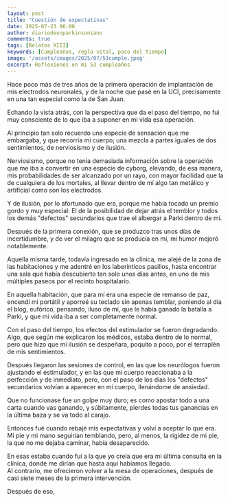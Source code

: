 ```yaml
---
layout: post
title: "Cuestión de expectativas"
date: 2025-07-23 06:00
author: diariodeunparkinsoniano
comments: true
tags: [Relatos XIII] 
keywords: [Cumpleaños, regla vital, paso del tiempo]
image: '/assets/images/2025/07/53cumple.jpeg'
excerpt: Reflexiones en mi 53 cumpleaños
---
```

Hace poco más de tres años de la primera operación de implantación de mis electrodos neuronales, y de la noche que pasé en la UCI, precisamente en una tan especial como la de San Juan.

Echando la vista atrás, con la perspectiva que da el paso del tiempo, no fui muy consciente de lo que iba a suponer en mi vida esa operación.  

Al principio tan solo recuerdo una especie de sensación que me embargaba, y que recorría mi cuerpo; una mezcla a partes iguales de dos sentimientos, de nerviosismo y de ilusión.

Nerviosismo, porque no tenía demasiada información sobre la operación que me iba a convertir en una especie de cyborg, elevando, de esa manera, mis probabilidades de ser alcanzado por un rayo, con mayor facilidad que la de cualquiera de los mortales, al llevar dentro de mí algo tan metálico y artificial como son los electrodos.

Y de ilusión, por lo afortunado que era, porque me había tocado un premio gordo y muy especial: El de la posibilidad de dejar atrás el temblor y todos los demás "defectos" secundarios que trae el albergar a Parki dentro de mí.

Después de la primera conexión, que se produzco tras unos días de incertidumbre, y de ver el milagro que se producía en mí, mi humor mejoró notablemente.

Aquella misma tarde, todavía ingresado en la clínica, me alejé de la zona de las habitaciones y me adentré en los laberínticos pasillos, hasta encontrar una sala que había descubierto tan solo unos días antes, en uno de mis múltiples paseos por el recinto hospitalario.

En aquella habitación, que para mí era una especie de remanso de paz, encendí mi portátil y aporreé su teclado sin apenas temblar, poniendo al día el blog, eufórico, pensando, iluso de mí, que le había ganado la batalla a Parki, y que mi vida iba a ser completamente normal.

Con el paso del tiempo, los efectos del estimulador se fueron degradando. Algo, que según me explicaron los médicos, estaba dentro de lo normal, pero que hizo que mi ilusión se despeñara, poquito a poco, por el terraplén de mis sentimientos.

Después llegaron las sesiones de control, en las que los neurólogos fueron ajustando el estimulador, y en las que mi cuerpo reaccionaba a la perfección y de inmediato, pero, con el paso de los días los "defectos" secundarios volvían a aparecer en mi cuerpo, llenándome de ansiedad.

Que no funcionase fue un golpe muy duro; es como apostar todo a una carta cuando vas ganando, y súbitamente, pierdes todas tus ganancias en la última baza y se va todo al carajo.

Entonces fué cuando rebajé mis expectativas y volví a aceptar lo que era. Mi pie y mi mano seguirían temblando, pero, al menos, la rigidez de mi pie, la que no me dejaba caminar, había desaparecido.

En esas estaba cuando fuí a la que yo creía que era mi última consulta en la clínica, donde me dirían que hasta aquí habíamos llegado.  
Al contrario, me ofrecieron volver a la mesa de operaciones, después de casi siete meses de la primera intervención.  

Después de eso, 
